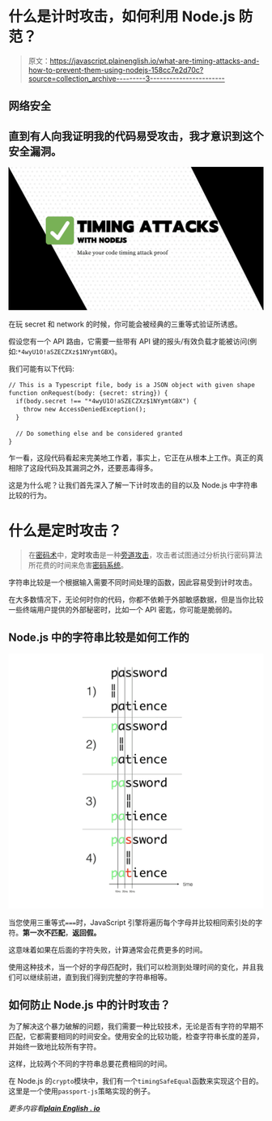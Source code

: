 # 什么是计时攻击，如何利用 Node.js 防范？

> 原文：<https://javascript.plainenglish.io/what-are-timing-attacks-and-how-to-prevent-them-using-nodejs-158cc7e2d70c?source=collection_archive---------3----------------------->

## 网络安全

## 直到有人向我证明我的代码易受攻击，我才意识到这个安全漏洞。

![](img/4848cd10fc979de0004b0a7af5cc591f.png)

在玩 secret 和 network 的时候，你可能会被经典的三重等式验证所诱惑。

假设您有一个 API 路由，它需要一些带有 API 键的报头/有效负载才能被访问(例如:`*4wyU1O!aSZECZXz$1NYymtGBX`)。

我们可能有以下代码:

```
// This is a Typescript file, body is a JSON object with given shape
function onRequest(body: {secret: string}) {
  if(body.secret !== "*4wyU1O!aSZECZXz$1NYymtGBX") {
    throw new AccessDeniedException();
  }

  // Do something else and be considered granted
}
```

乍一看，这段代码看起来完美地工作着，事实上，它正在从根本上工作。真正的真相除了这段代码及其漏洞之外，还要恶毒得多。

这是为什么呢？让我们首先深入了解一下计时攻击的目的以及 Node.js 中字符串比较的行为。

# 什么是定时攻击？

> 在[密码术](https://en.wikipedia.org/wiki/Cryptography)中，**定时攻击**是一种[旁道攻击](https://en.wikipedia.org/wiki/Side-channel_attack)，攻击者试图通过分析执行密码算法所花费的时间来危害[密码系统](https://en.wikipedia.org/wiki/Cryptosystem)。

字符串比较是一个根据输入需要不同时间处理的函数，因此容易受到计时攻击。

在大多数情况下，无论何时你的代码，你都不依赖于外部敏感数据，但是当你比较一些终端用户提供的外部秘密时，比如一个 API 密匙，你可能是脆弱的。

## Node.js 中的字符串比较是如何工作的

![](img/c4d2b8329c3dfdaa1326e907a5ac1eb6.png)

当您使用三重等式`===`时，JavaScript 引擎将遍历每个字母并比较相同索引处的字符。**第一次不匹配**，**返回假。**

这意味着如果在后面的字符失败，计算通常会花费更多的时间。

使用这种技术，当一个好的字母匹配时，我们可以检测到处理时间的变化，并且我们可以继续前进，直到我们得到完整的字符串相等。

## 如何防止 Node.js 中的计时攻击？

为了解决这个暴力破解的问题，我们需要一种比较技术，无论是否有字符的早期不匹配，它都需要相同的时间安全。使用安全的比较功能，检查字符串长度的差异，并始终一致地比较所有字符。

这样，比较两个不同的字符串总要花费相同的时间。

在 Node.js 的`crypto`模块中，我们有一个`timingSafeEqual`函数来实现这个目的。这里是一个使用`passport-js`策略实现的例子。

*更多内容看*[***plain English . io***](http://plainenglish.io/)